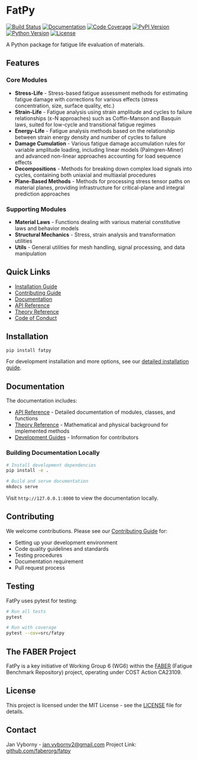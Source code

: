 # FatPy

[![Build Status](https://img.shields.io/github/actions/workflow/status/faberorg/FatPy/python-ci.yml?label=Build)](https://github.com/faberorg/FatPy/actions/workflows/python-ci.yml)
[![Documentation](https://img.shields.io/github/actions/workflow/status/faberorg/FatPy/deploy_docs.yml?label=Documentation)](https://faberorg.github.io/FatPy/)
[![Code Coverage](https://codecov.io/gh/faberorg/FatPy/branch/main/graph/badge.svg)](https://codecov.io/gh/faberorg/FatPy)
[![PyPI Version](https://img.shields.io/pypi/v/fatpy.svg?label=PyPI)](https://pypi.org/project/FatPy/)
[![Python Version](https://img.shields.io/pypi/pyversions/FatPy.svg?label=Python)](https://pypi.org/project/FatPy/)
[![License](https://img.shields.io/badge/License-MIT-yellow.svg)](https://opensource.org/licenses/MIT)

A Python package for fatigue life evaluation of materials.

## Features

### Core Modules

- **Stress-Life** - Stress-based fatigue assessment methods for estimating fatigue damage with corrections for various effects (stress concentration, size, surface quality, etc.)
- **Strain-Life** - Fatigue analysis using strain amplitude and cycles to failure relationships (ε-N approaches) such as Coffin-Manson and Basquin laws, suited for low-cycle and transitional fatigue regimes
- **Energy-Life** - Fatigue analysis methods based on the relationship between strain energy density and number of cycles to failure
- **Damage Cumulation** - Various fatigue damage accumulation rules for variable amplitude loading, including linear models (Palmgren-Miner) and advanced non-linear approaches accounting for load sequence effects
- **Decompositions** - Methods for breaking down complex load signals into cycles, containing both uniaxial and multiaxial procedures
- **Plane-Based Methods** - Methods for processing stress tensor paths on material planes, providing infrastructure for critical-plane and integral prediction approaches

### Supporting Modules

- **Material Laws** - Functions dealing with various material constitutive laws and behavior models
- **Structural Mechanics** - Stress, strain analysis and transformation utilities
- **Utils** - General utilities for mesh handling, signal processing, and data manipulation

## Quick Links

- [Installation Guide](https://faberorg.github.io/FatPy/development/install/)
- [Contributing Guide](CONTRIBUTING.md)
- [Documentation](https://faberorg.github.io/FatPy/)
- [API Reference](https://faberorg.github.io/FatPy/api/)
- [Theory Reference](https://faberorg.github.io/FatPy/theory/)
- [Code of Conduct](CODE_OF_CONDUCT.md)

## Installation

```bash
pip install fatpy
```

For development installation and more options, see our [detailed installation guide](https://faberorg.github.io/FatPy/development/install/).

## Documentation

The documentation includes:

- [API Reference](https://faberorg.github.io/FatPy/api/) - Detailed documentation of modules, classes, and functions
- [Theory Reference](https://faberorg.github.io/FatPy/theory/) - Mathematical and physical background for implemented methods
- [Development Guides](https://faberorg.github.io/FatPy/development/) - Information for contributors

### Building Documentation Locally

```bash
# Install development dependencies
pip install -e .

# Build and serve documentation
mkdocs serve
```

Visit `http://127.0.0.1:8000` to view the documentation locally.

## Contributing

We welcome contributions. Please see our [Contributing Guide](CONTRIBUTING.md) for:

- Setting up your development environment
- Code quality guidelines and standards
- Testing procedures
- Documentation requirement
- Pull request process

## Testing

FatPy uses pytest for testing:

```bash
# Run all tests
pytest

# Run with coverage
pytest --cov=src/fatpy
```

## The FABER Project

FatPy is a key initiative of Working Group 6 (WG6) within the [FABER](https://faber-cost.eu/) (Fatigue Benchmark Repository) project, operating under COST Action CA23109.

## License

This project is licensed under the MIT License - see the [LICENSE](LICENSE.md) file for details.

## Contact

Jan Vyborny - <jan.vyborny2@gmail.com>
Project Link: [github.com/faberorg/fatpy](https://github.com/faberorg/FatPy)
